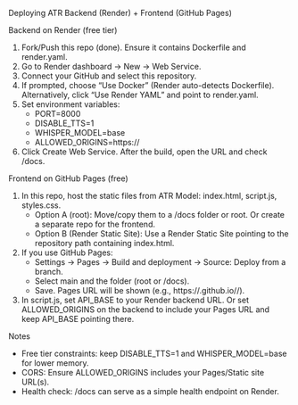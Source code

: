 Deploying ATR Backend (Render) + Frontend (GitHub Pages)

Backend on Render (free tier)
1) Fork/Push this repo (done). Ensure it contains Dockerfile and render.yaml.
2) Go to Render dashboard → New → Web Service.
3) Connect your GitHub and select this repository.
4) If prompted, choose “Use Docker” (Render auto-detects Dockerfile). Alternatively, click “Use Render YAML” and point to render.yaml.
5) Set environment variables:
   - PORT=8000
   - DISABLE_TTS=1
   - WHISPER_MODEL=base
   - ALLOWED_ORIGINS=https://<your-frontend-domain>
6) Click Create Web Service. After the build, open the URL and check /docs.

Frontend on GitHub Pages (free)
1) In this repo, host the static files from ATR Model: index.html, script.js, styles.css.
   - Option A (root): Move/copy them to a /docs folder or root. Or create a separate repo for the frontend.
   - Option B (Render Static Site): Use a Render Static Site pointing to the repository path containing index.html.
2) If you use GitHub Pages:
   - Settings → Pages → Build and deployment → Source: Deploy from a branch.
   - Select main and the folder (root or /docs).
   - Save. Pages URL will be shown (e.g., https://<user>.github.io/<repo>/).
3) In script.js, set API_BASE to your Render backend URL. Or set ALLOWED_ORIGINS on the backend to include your Pages URL and keep API_BASE pointing there.

Notes
- Free tier constraints: keep DISABLE_TTS=1 and WHISPER_MODEL=base for lower memory.
- CORS: Ensure ALLOWED_ORIGINS includes your Pages/Static site URL(s).
- Health check: /docs can serve as a simple health endpoint on Render.


